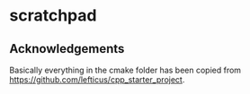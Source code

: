 # scratchpad

## Acknowledgements

Basically everything in the cmake folder has been copied from https://github.com/lefticus/cpp_starter_project.
